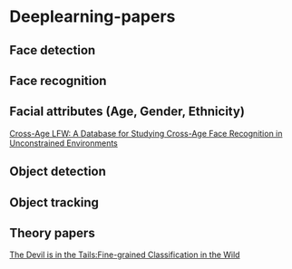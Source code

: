 # Deeplearning-papers

## Face detection 

## Face recognition

## Facial attributes (Age, Gender, Ethnicity)
[Cross-Age LFW: A Database for Studying Cross-Age Face Recognition in Unconstrained Environments](https://arxiv.org/pdf/1708.08197v1)

## Object detection

## Object tracking

## Theory papers
[The Devil is in the Tails:Fine-grained Classification in the Wild](https://arxiv.org/pdf/1709.01450v1.pdf)
